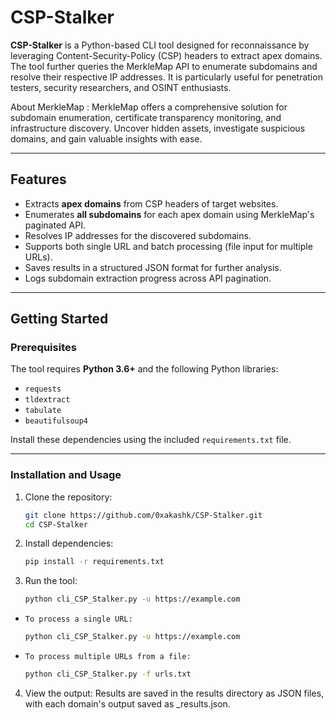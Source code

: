 # CSP-Stalker

**CSP-Stalker** is a Python-based CLI tool designed for reconnaissance by leveraging Content-Security-Policy (CSP) headers to extract apex domains. The tool further queries the MerkleMap API to enumerate subdomains and resolve their respective IP addresses. It is particularly useful for penetration testers, security researchers, and OSINT enthusiasts.

About MerkleMap : MerkleMap offers a comprehensive solution for subdomain enumeration, certificate transparency monitoring, and infrastructure discovery. Uncover hidden assets, investigate suspicious domains, and gain valuable insights with ease.

---

## Features

- Extracts **apex domains** from CSP headers of target websites.
- Enumerates **all subdomains** for each apex domain using MerkleMap's paginated API.
- Resolves IP addresses for the discovered subdomains.
- Supports both single URL and batch processing (file input for multiple URLs).
- Saves results in a structured JSON format for further analysis.
- Logs subdomain extraction progress across API pagination.

---

## Getting Started

### Prerequisites

The tool requires **Python 3.6+** and the following Python libraries:
- `requests`
- `tldextract`
- `tabulate`
- `beautifulsoup4`

Install these dependencies using the included `requirements.txt` file.

---

### Installation and Usage

1. Clone the repository:
   ```bash
   git clone https://github.com/0xakashk/CSP-Stalker.git
   cd CSP-Stalker
2. Install dependencies:
   ```bash
   pip install -r requirements.txt
3. Run the tool:
   ```bash
   python cli_CSP_Stalker.py -u https://example.com
   
 - `To process a single URL:`
   
   ```bash
   python cli_CSP_Stalker.py -u https://example.com
 - `To process multiple URLs from a file:`
   
   ```bash
   python cli_CSP_Stalker.py -f urls.txt
4. View the output: Results are saved in the results directory as JSON files, with each domain's output saved as <domain>_results.json.

   

   
